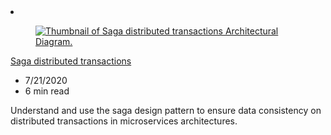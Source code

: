 <!-- This file is automatically generated by build/architectures/build_index.py. Any updates will be lost. -->

<!-- markdownlint-disable MD033 -->

<li class="grid-item item-column" data-categories="Databases    ">
<article class="card">
    <div class="card-header has-margin-bottom-none" aria-hidden="true">
        <figure class="image diagram has-height-175 has-overflow-hidden level">
            <a href="/azure/architecture/reference-architectures/saga/saga"><img src="/azure/architecture/browse/thumbs/saga.png" class="diagram" alt="Thumbnail of Saga distributed transactions Architectural Diagram." data-linktype="relative-path"></a>
        </figure>
    </div>
    <div class="card-content">
        <a class="card-content-title has-margin-top-none" href="/azure/architecture/reference-architectures/saga/saga">
            <p>Saga distributed transactions</p>
        </a>
        <ul class="card-content-metadata">
            <li>7/21/2020</li>
            <li>6 min read</li>
        </ul>
        <p class="card-content-description">Understand and use the saga design pattern to ensure data consistency on distributed transactions in microservices architectures.</p>
        <div class="bottom-to-top-fade is-hidden-mobile"></div>
    </div>
</article>
</li>
